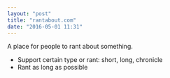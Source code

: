 ```yaml
---
layout: "post"
title: "rantabout.com"
date: "2016-05-01 11:31"
---
```


A place for people to rant about something.

+ Support certain type or rant: short, long, chronicle
+ Rant as long as possible
